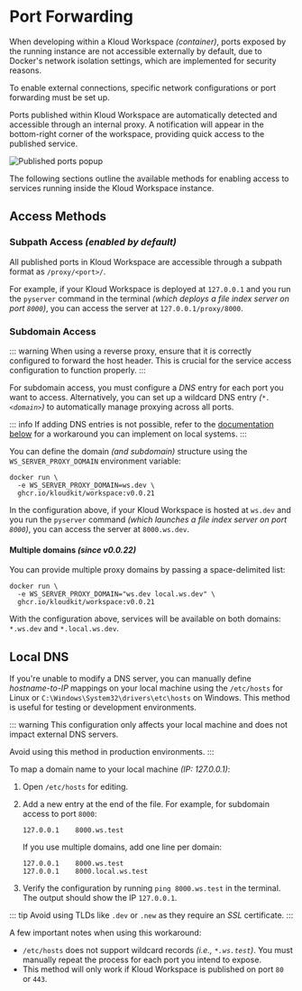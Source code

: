 # Port Forwarding

When developing within a Kloud Workspace *(container)*, ports exposed by the running
instance are not accessible externally by default, due to Docker's network isolation
settings, which are implemented for security reasons.

To enable external connections, specific network configurations or port forwarding must
be set up.

Ports published within Kloud Workspace are automatically detected and accessible through
an internal proxy.
A notification will appear in the bottom-right corner of the workspace, providing quick
access to the published service.

![Published ports popup](/port-forwarding.png)

The following sections outline the available methods for enabling access to services
running inside the Kloud Workspace instance.

## Access Methods

### Subpath Access *(enabled by default)*

All published ports in Kloud Workspace are accessible through a subpath format as
`/proxy/<port>/`.

For example, if your Kloud Workspace is deployed at `127.0.0.1` and you run the `pyserver`
command in the terminal *(which deploys a file index server on port `8000`)*, you can
access the server at `127.0.0.1/proxy/8000`.

### Subdomain Access

::: warning
When using a reverse proxy, ensure that it is correctly configured to forward the host
header.
This is crucial for the service access configuration to function properly.
:::

For subdomain access, you must configure a *DNS* entry for each port you want to access.
Alternatively, you can set up a wildcard DNS entry *(`*.<domain>`)* to automatically
manage proxying across all ports.

::: info
If adding DNS entries is not possible, refer to the [documentation below](#local-dns) for
a workaround you can implement on local systems.
:::

You can define the domain *(and subdomain)* structure using the `WS_SERVER_PROXY_DOMAIN`
environment variable:

```sh{2}
docker run \
  -e WS_SERVER_PROXY_DOMAIN=ws.dev \
  ghcr.io/kloudkit/workspace:v0.0.21
```

In the configuration above, if your Kloud Workspace is hosted at `ws.dev` and you run the
`pyserver` command *(which launches a file index server on port `8000`)*, you can access
the server at `8000.ws.dev`.

#### Multiple domains *(since v0.0.22)*

You can provide multiple proxy domains by passing a space-delimited list:

```sh{2}
docker run \
  -e WS_SERVER_PROXY_DOMAIN="ws.dev local.ws.dev" \
  ghcr.io/kloudkit/workspace:v0.0.21
```

With the configuration above, services will be available on both domains: `*.ws.dev` and
`*.local.ws.dev`.

## Local DNS

If you're unable to modify a DNS server, you can manually define *hostname-to-IP* mappings
on your local machine using the `/etc/hosts` for Linux or
`C:\Windows\System32\drivers\etc\hosts` on Windows.
This method is useful for testing or development environments.

::: warning
This configuration only affects your local machine and does not impact external DNS
servers.

Avoid using this method in production environments.
:::

To map a domain name to your local machine *(IP: 127.0.0.1)*:

1. Open `/etc/hosts` for editing.

2. Add a new entry at the end of the file.
    For example, for subdomain access to port `8000`:

    ```plaintext
    127.0.0.1    8000.ws.test
    ```

    If you use multiple domains, add one line per domain:

    ```plaintext
    127.0.0.1    8000.ws.test
    127.0.0.1    8000.local.ws.test
    ```

3. Verify the configuration by running `ping 8000.ws.test` in the terminal.
    The output should show the IP `127.0.0.1`.

::: tip
Avoid using TLDs like `.dev` or `.new` as they require an *SSL* certificate.
:::

A few important notes when using this workaround:

- `/etc/hosts` does not support wildcard records *(i.e., `*.ws.test`)*.
  You must manually repeat the process for each port you intend to expose.
- This method will only work if Kloud Workspace is published on port `80` or `443`.
